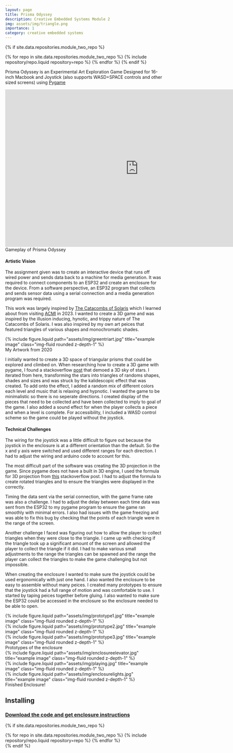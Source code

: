 ```yaml
---
layout: page
title: Prisma Odyssey
description: Creative Embedded Systems Module 2
img: assets/img/triangle.png
importance: 1
category: creative embedded systems
---
```


<div class="row justify-content-sm-start">

{% if site.data.repositories.module_two_repo %}

{% for repo in site.data.repositories.module_two_repo %} {% include repository/repo.liquid repository=repo %} {% endfor %}
{% endif %}

</div>

Prisma Odyssey is an Experimental Art Exploration Game Designed for 16-inch Macbook and Joystick (also supports WASD+SPACE controls and other sized screens) using [Pygame](https://www.pygame.org/)

<div class="row justify-content-sm-center">
<iframe width="853" height="505" src="https://www.youtube.com/embed/c69II9nHpro?si=iewPPxSCMrowyJwS" title="YouTube video player" frameborder="0" allow="accelerometer; autoplay; clipboard-write; encrypted-media; gyroscope; picture-in-picture; web-share" allowfullscreen></iframe>
</div>
<div class="caption">
    Gameplay of Prisma Odyssey
</div>

#### Artistic Vision

The assignment given was to create an interactive device that runs off wired power and sends data back to a machine for media generation. It was required to connect components to an ESP32 and create an enclosure for the device. From a software perspective, an ESP32 program that collects and sends sensor data using a serial connection and a media generation program was required.

This work was largely inspired by [The Catacombs of Solaris](https://ianmaclarty.itch.io/catacombs-of-solaris-original) which I learned about from visiting [ACMI](https://www.acmi.net.au/works/61402--the-catacombs-of-solaris/) in 2023. I wanted to create a 3D game and was inspired by the illusion inducing, hynotic, and trippy nature of The Catacombs of Solaris. I was also inspired by my own art peices that featured triangles of various shapes and monochromatic shades.

<div class="row">
    <div class="col-sm mt-3 mt-md-0">
    {% include figure.liquid path="assets/img/greentriart.jpg" title="example image" class="img-fluid rounded z-depth-1" %}
    </div>
</div>
<div class="caption">
   My Artwork from 2020 
</div>

I initially wanted to create a 3D space of triangular prisms that could be explored and climbed on. When researching how to create a 3D game
with pygame, I found a stackoverflow [post](https://stackoverflow.com/a/58675007) that demoed a 3D sky of stars. I iterated from here, transforming the stars into triangles of randoms shapes, shades and sizes and was struck by the kalidescopic effect that was created. To add onto the effect, I added a random mix of different colors each level and music that is relaxing and hypnotic. I wanted the game to be minimalistic so there is no seperate directions. I created display of the pieces that need to be collected and have been collected to imply to goal of the game. I also added a sound effect for when the player collects a piece and when a level is complete. For accessibility, I included a WASD control scheme so the game could be played without the joystick.

#### Technical Challenges

The wiring for the joystick was a little difficult to figure out because the joystick in the enclosure is at a different orientation than the default. So the x and y axis were switched and used different ranges for each direction. I had to adjust the wiring and arduino code to account for this.

The most difficult part of the software was creating the 3D projection in the game. Since pygame does not have a built in 3D engine, I used the formula for 3D projection from [this](https://stackoverflow.com/a/58675007) stackoverflow post. I had to adjust the formula to create rotated triangles and to ensure the triangles were displayed in the correctly.

Timing the data sent via the serial connection, with the game frame rate was also a challenge. I had to adjust the delay between each time data was sent from the ESP32 to my pygame program to ensure the game ran smoothly with minimal errors. I also had issues with the game freezing and was able to fix this bug by checking that the points of each triangle were in the range of the screen.

Another challenge I faced was figuring out how to allow the player to collect triangles when they were close to the triangle. I came up with checking if the triangle took up a significant amount of the screen and allowed the player to collect the triangle if it did. I had to make various small adjustments to the range the triangles can be spawned and the range the player can collect the triangles to make the game challenging but not impossible.

When creating the enclosure I wanted to make sure the joystick could be used ergonomically with just one hand. I also wanted the enclosure to be easy to assemble without many peices. I created many prototypes to ensure that the joystick had a full range of motion and was comfortable to use. I started by taping peices together before gluing. I also wanted to make sure the ESP32 could be accessed in the enclosure so the enclosure needed to be able to open.

<div class="row">
    <div class="col-sm mt-3 mt-md-0">
        {% include figure.liquid path="assets/img/prototype1.jpg" title="example image" class="img-fluid rounded z-depth-1" %}
    </div>
    <div class="col-sm mt-3 mt-md-0">
        {% include figure.liquid path="assets/img/prototype2.jpg" title="example image" class="img-fluid rounded z-depth-1" %}
    </div>
    <div class="col-sm mt-3 mt-md-0">
        {% include figure.liquid path="assets/img/prototype3.jpg" title="example image" class="img-fluid rounded z-depth-1" %}
    </div>
</div>
<div class="caption">
    Prototypes of the enclosure
</div>

<div class="row">
    <div class="col-sm mt-3 mt-md-0">
        {% include figure.liquid path="assets/img/enclosureelevator.jpg" title="example image" class="img-fluid rounded z-depth-1" %}
    </div>
    <div class="col-sm mt-3 mt-md-0">
        {% include figure.liquid path="assets/img/playing.jpg" title="example image" class="img-fluid rounded z-depth-1" %}
    </div>
    <div class="col-sm mt-3 mt-md-0">
        {% include figure.liquid path="assets/img/enclosurelights.jpg" title="example image" class="img-fluid rounded z-depth-1" %}
    </div>
</div>
<div class="caption">
   Finished Enclosure! 
</div>

## Installing

### [Download the code and get enclosure instructions](https://github.com/chloeho7/prisma-odyssey)

<!-- code for GitHub repositories -->

{% if site.data.repositories.module_two_repo %}

<div class="repositories d-flex flex-wrap flex-md-row flex-column justify-content-between align-items-center">
  {% for repo in site.data.repositories.module_two_repo %} {% include repository/repo.liquid repository=repo %} {% endfor %}
</div>
{% endif %}
